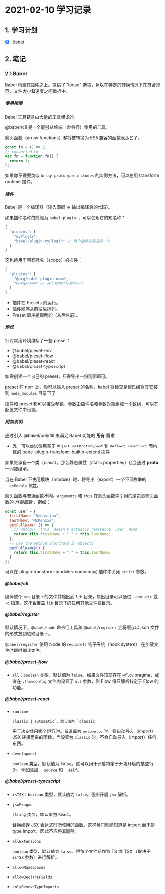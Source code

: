 # 2021-02-10 学习记录

## 1. 学习计划

- [x] [Babel](https://www.babeljs.cn/docs/)

## 2. 笔记

### 2.1 Babel

Babel 构建在插件之上。提供了 "loose" 选项，用以在特定的转换情况下在符合规范、文件大小和速度之间做折中。

##### 使用指南

Babel 工具链是由大量的工具组成的。

@babel/cli 是一个能够从终端（命令行）使用的工具。

箭头函数（arrow functions）都将被转换为 ES5 兼容的函数表达式了。

```js
const fn = () => 1;
// converted to
var fn = function fn() {
  return 1;
};
```

如果你不需要类似 `Array.prototype.includes` 的实例方法，可以使用 transform runtime 插件。                  

##### 插件

Babel 是一个编译器（输入源码 => 输出编译后的代码）。

如果插件名称的前缀为 `babel-plugin-`，可以使用它的短名称：

```js
{
  "plugins": [
    "myPlugin",
    "babel-plugin-myPlugin" // 两个插件实际是同一个
  ]
}
```

这也适用于带有冠名（scope）的插件：

```js
{
  "plugins": [
    "@org/babel-plugin-name",
    "@org/name" // 两个插件实际是同一个
  ]
}
```

- 插件在 Presets 前运行。
- 插件顺序从前往后排列。
- Preset 顺序是颠倒的（从后往前）。

##### 预设

针对常用环境编写了一些 preset：

- @babel/preset-env
- @babel/preset-flow
- @babel/preset-react
- @babel/preset-typescript

如需创建一个自己的 preset，只需导出一份配置即可。

 preset 在 npm 上，你可以输入 preset 的名称，babel 将检查是否已经将其安装到 `node_modules` 目录下了

插件和 preset 都可以接受参数，参数由插件名和参数对象组成一个数组，可以在配置文件中设置。

##### 附加说明

通过引入 @babel/polyfill 来满足 Babel 功能的 **所有** 需求

- 类：可以尝试使用基于 `Object.setPrototypeOf` 和 `Reflect.construct` 而构建的 babel-plugin-transform-builtin-extend 插件

如果继承自一个类（class），那么静态属性（static properties）也会通过 __proto__ 一同被继承。

当在 Babel 下使用模块（module）时，将导出（export）一个不可枚举的 `__esModule` 属性。

箭头函数与普通函数**不同**。`arguments` 和 `this` 在箭头函数中引用的是包裹箭头函数的 *外部函数* ，例如：

```javascript
const user = {
  firstName: "Sebastian",
  lastName: "McKenzie",
  getFullName: () => {
    // whoops! `this` doesn't actually reference `user` here
    return this.firstName + " " + this.lastName;
  },
  // use the method shorthand in objects
  getFullName2() {
    return this.firstName + " " + this.lastName;
  }
};
```

可以在 plugin-transform-modules-commonjs) 插件中关闭 `strict` 参数。

##### @babel/cli

编译整个 `src` 目录下的文件并输出到 `lib` 目录，输出目录可以通过 `--out-dir` 或 `-d` 指定。这不会覆盖 `lib` 目录下的任何其他文件或目录。

##### @babel/register

默认情况下，`@babel/node` 命令行工具和 `@babel/register` 会将缓存以 json 文件的形式放到临时目录下。

`@babel/register` 使用 Node 的 `require()` 钩子系统（hook system） 在加载文件时即时编译文件。

##### @babel/preset-flow

- `all`：`boolean` 类型，默认值为 `false`。如果文件顶部存在 `@flow` pragma，或者在 `.flowconfig` 文件内设置了 `all` 参数，则 Flow 将只解析特定于 Flow 的功能。

##### @babel/preset-react

- `runtime`

  ```
  classic | automatic`，默认值为 `classic
  ```

  用于决定使用哪个运行时。当设置为 `automatic` 时，将自动导入（import）JSX 转换而来的函数。当设置为 `classic` 时，不会自动导入（import）任何东西。

- `development`

  `boolean` 类型，默认值为 `false`。这可以用于开启特定于开发环境的某些行为，例如添加 `__source` 和 `__self`。

##### @babel/preset-typescript

- `isTSX`：`boolean` 类型，默认值为 `false`。强制开启 `jsx` 解析。

- `jsxPragma`

  `string` 类型，默认值为 `React`。

  替换编译 JSX 表达式时所使用的函数。这样我们就能知道是 import 而不是 type import，因此不应将其删除。

- `allExtensions`

  `boolean` 类型，默认值为 `false`。将每个文件都作为 TS 或 TSX （取决于 `isTSX` 参数）进行解析。

- `allowNamespaces`

- `allowDeclareFields`
- `onlyRemoveTypeImports`

